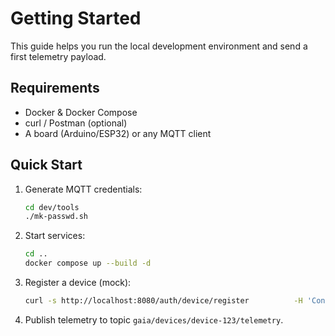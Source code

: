 # Getting Started

This guide helps you run the local development environment and send a first telemetry payload.

## Requirements
- Docker & Docker Compose
- curl / Postman (optional)
- A board (Arduino/ESP32) or any MQTT client

## Quick Start
1. Generate MQTT credentials:
   ```bash
   cd dev/tools
   ./mk-passwd.sh
   ```
2. Start services:
   ```bash
   cd ..
   docker compose up --build -d
   ```
3. Register a device (mock):
   ```bash
   curl -s http://localhost:8080/auth/device/register          -H 'Content-Type: application/json'          -d '{"device_id":"device-123","pre_shared_secret":"abc123"}' | jq
   ```
4. Publish telemetry to topic `gaia/devices/device-123/telemetry`.
